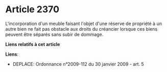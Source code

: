 # Article 2370

L'incorporation d'un meuble faisant l'objet d'une réserve de propriété à un autre bien ne fait pas obstacle aux droits du
créancier lorsque ces biens peuvent être séparés sans subir de dommage.

**Liens relatifs à cet article**

**Liens**:

  - DEPLACE: Ordonnance n°2009-112 du 30 janvier 2009 - art. 5
